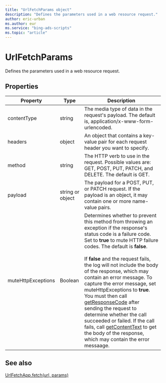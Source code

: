 ```yaml
---
title: "UrlFetchParams object"
description: "Defines the parameters used in a web resource request."
author: eric-urban
ms.author: eur
ms.service: "bing-ads-scripts"
ms.topic: "article"
---
```


# UrlFetchParams

Defines the parameters used in a web resource request.

## Properties

|Property|Type|Description
|-|-|-
|contentType|string|The media type of data in the request's payload. The default is, application/x-www-form-urlencoded.
|headers|object|An object that contains a key-value pair for each request header you want to specify.
|method|string|The HTTP verb to use in the request. Possible values are: GET, POST, PUT, PATCH, and DELETE. The default is GET.
|payload|string or object|The payload for a POST, PUT, or PATCH request. If the payload is an object, it may contain one or more name-value pairs.
|muteHttpExceptions|Boolean|Determines whether to prevent this method from throwing an exception if the response's status code is a failure code. Set to **true** to mute HTTP failure codes. The default is **false**.<br/><br/>If **false** and the request fails, the log will not include the body of the response, which may contain an error message. To capture the error message, set muteHttpExceptions to **true**. You must then call [getResponseCode](HTTPResponse.md#getresponsecode) after sending the request to determine whether the call succeeded or failed. If the call fails, call [getContentText](HTTPResponse.md#getcontenttext) to get the body of the response, which may contain the error messaage.


## See also

[UrlFetchApp.fetch(url, params)](UrlFetchApp.md#fetch-string-url-urlfetchparams-params-)
